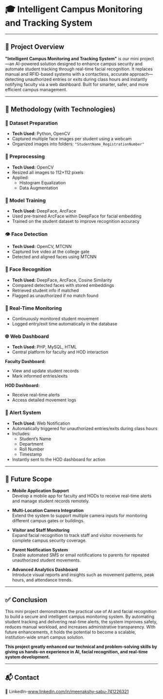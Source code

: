 # 🎓 Intelligent Campus Monitoring and Tracking System

---

## 📌 Project Overview  
**"Intelligent Campus Monitoring and Tracking System"** is our mini project—an AI-powered solution designed to enhance campus security and automate student tracking through real-time facial recognition. It replaces manual and RFID-based systems with a contactless, accurate approach—detecting unauthorized entries or exits during class hours and instantly notifying faculty via a web dashboard. Built for smarter, safer, and more efficient campus management.

---

## 🔧 Methodology (with Technologies)

### 📂 Dataset Preparation  
- **Tech Used:** Python, OpenCV  
- Captured multiple face images per student using a webcam  
- Organized images into folders: `"StudentName_RegistrationNumber"`

### 🧼 Preprocessing  
- **Tech Used:** OpenCV  
- Resized all images to 112×112 pixels  
- Applied:
  - Histogram Equalization  
  - Data Augmentation  

### 🧠 Model Training  
- **Tech Used:** DeepFace, ArcFace  
- Used pre-trained ArcFace within DeepFace for facial embedding  
- Trained on the student dataset to improve recognition accuracy

### 👁️ Face Detection  
- **Tech Used:** OpenCV, MTCNN  
- Captured live video at the college gate  
- Detected and aligned faces using MTCNN

### 🧾 Face Recognition  
- **Tech Used:** DeepFace, ArcFace, Cosine Similarity  
- Compared detected faces with stored embeddings  
- Retrieved student info if matched  
- Flagged as unauthorized if no match found

### 🔄 Real-Time Monitoring  
- Continuously monitored student movement  
- Logged entry/exit time automatically in the database

### 🌐 Web Dashboard  
- **Tech Used:** PHP, MySQL, HTML 
- Central platform for faculty and HOD interaction

**Faculty Dashboard:**  
- View and update student records  
- Mark informed entries/exits  

**HOD Dashboard:**  
- Receive real-time alerts  
- Access detailed movement logs

### 🚨 Alert System  
- **Tech Used:** Web Notification  
- Automatically triggered for unauthorized entries/exits during class hours  
- Includes:
  - Student’s Name  
  - Department  
  - Roll Number  
  - Timestamp  
- Instantly sent to the HOD dashboard for action

---

## 🌱 Future Scope

- **Mobile Application Support**  
  Develop a mobile app for faculty and HODs to receive real-time alerts and manage student records remotely.

- **Multi-Location Camera Integration**  
  Extend the system to support multiple camera inputs for monitoring different campus gates or buildings.

- **Visitor and Staff Monitoring**  
  Expand facial recognition to track staff and visitor movements for complete campus security coverage.

- **Parent Notification System**  
  Enable automated SMS or email notifications to parents for repeated unauthorized student movements.

- **Advanced Analytics Dashboard**  
  Introduce visual reports and insights such as movement patterns, peak hours, and attendance trends.

---

## ✅ Conclusion

This mini project demonstrates the practical use of AI and facial recognition to build a secure and intelligent campus monitoring system. By automating student tracking and delivering real-time alerts, the system improves safety, reduces manual workload, and increases administrative transparency. With future enhancements, it holds the potential to become a scalable, institution-wide smart campus solution.

**This project greatly enhanced our technical and problem-solving skills by giving us hands-on experience in AI, facial recognition, and real-time system development.**

---
## 📬 Contact

🔗 LinkedIn-www.linkedin.com/in/meenakshy-sabu-741226321
